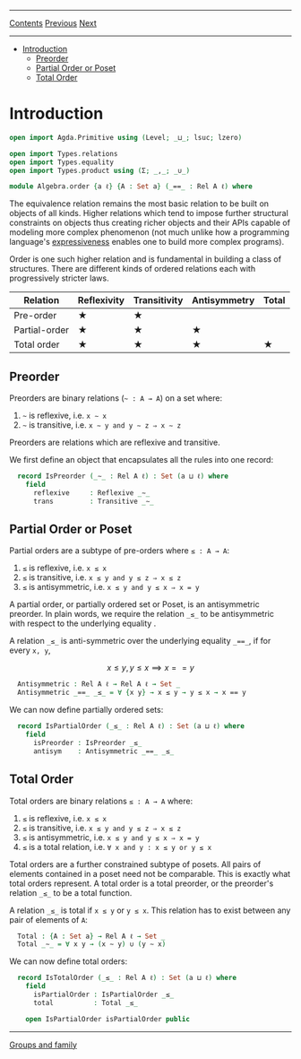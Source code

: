 ****
[Contents](contents.html)
[Previous](Algebra.introduction.html)
[Next](Algebra.groups.html)

<!-- START doctoc generated TOC please keep comment here to allow auto update -->
<!-- DON'T EDIT THIS SECTION, INSTEAD RE-RUN doctoc TO UPDATE -->
****

- [Introduction](#introduction)
  - [Preorder](#preorder)
  - [Partial Order or Poset](#partial-order-or-poset)
  - [Total Order](#total-order)

<!-- END doctoc generated TOC please keep comment here to allow auto update -->


# Introduction

```agda
open import Agda.Primitive using (Level; _⊔_; lsuc; lzero)

open import Types.relations
open import Types.equality
open import Types.product using (Σ; _,_; _∪_)

module Algebra.order {a ℓ} {A : Set a} (_==_ : Rel A ℓ) where
```

The equivalence relation remains the most basic relation to be built on objects of all kinds. Higher relations which tend to impose further structural constraints on objects thus creating richer objects and their APIs capable of modeling more complex phenomenon (not much unlike how a programming language's [expressiveness](https://en.wikipedia.org/wiki/Expressive_power_(computer_science)) enables one to build more complex programs).

Order is one such higher relation and is fundamental in building a class of structures. There are different kinds of ordered relations each with progressively stricter laws.

| Relation | Reflexivity | Transitivity | Antisymmetry | Total |
| --- | --- | --- | --- | --- |
| Pre-order | ★ | ★ | | |
| Partial-order | ★ | ★ | ★ | |
| Total order | ★ | ★ | ★ | ★ |

## Preorder

Preorders are binary relations (`~ : A → A`) on a set where:

1. `~` is reflexive, i.e. `x ∼ x`
2. `~` is transitive, i.e. `x ∼ y and y ∼ z ⇒ x ∼ z`

Preorders are relations which are reflexive and transitive.

We first define an object that encapsulates all the rules into one record:

```agda
  record IsPreorder (_∼_ : Rel A ℓ) : Set (a ⊔ ℓ) where
    field
      reflexive     : Reflexive _∼_
      trans         : Transitive _∼_
```

## Partial Order or Poset

Partial orders are a subtype of pre-orders where `≤ : A → A`:

1. `≤` is reflexive, i.e. `x ≤ x`
2. `≤` is transitive, i.e. `x ≤ y and y ≤ z ⇒ x ≤ z`
3. `≤` is antisymmetric, i.e. `x ≤ y and y ≤ x ⇒ x = y`

A partial order, or partially ordered set or Poset, is an antisymmetric preorder. In plain words, we require the relation `_≤_` to be antisymmetric with respect to the underlying equality .

A relation `_≤_` is anti-symmetric over the underlying equality `_==_`, if for every `x, y`,

$$
x ≤ y , y ≤ x ⟹ x == y
$$

```agda
  Antisymmetric : Rel A ℓ → Rel A ℓ → Set _
  Antisymmetric _==_ _≤_ = ∀ {x y} → x ≤ y → y ≤ x → x == y
```

We can now define partially ordered sets:

```agda
  record IsPartialOrder (_≤_ : Rel A ℓ) : Set (a ⊔ ℓ) where
    field
      isPreorder : IsPreorder _≤_
      antisym    : Antisymmetric _==_ _≤_
```

## Total Order

Total orders are binary relations `≤ : A → A` where:

1. `≤` is reflexive, i.e. `x ≤ x`
2. `≤` is transitive, i.e. `x ≤ y and y ≤ z ⇒ x ≤ z`
3. `≤` is antisymmetric, i.e. `x ≤ y and y ≤ x ⇒ x = y`
4. `≤` is a total relation, i.e. `∀ x and y : x ≤ y or y ≤ x`

Total orders are a further constrained subtype of posets. All pairs of elements contained in a poset need not be comparable. This is exactly what total orders represent. A total order is a total preorder, or the preorder's relation `_≤_` to be a total function.

A relation `_≤_` is total if `x ≤ y` or `y ≤ x`. This relation has to exist between any pair of elements of `A`:

```agda
  Total : {A : Set a} → Rel A ℓ → Set _
  Total _∼_ = ∀ x y → (x ∼ y) ∪ (y ∼ x)
```

We can now define total orders:

```agda
  record IsTotalOrder (_≤_ : Rel A ℓ) : Set (a ⊔ ℓ) where
    field
      isPartialOrder : IsPartialOrder _≤_
      total          : Total _≤_

    open IsPartialOrder isPartialOrder public
```

****
[Groups and family](./Algebra.groups.html)
